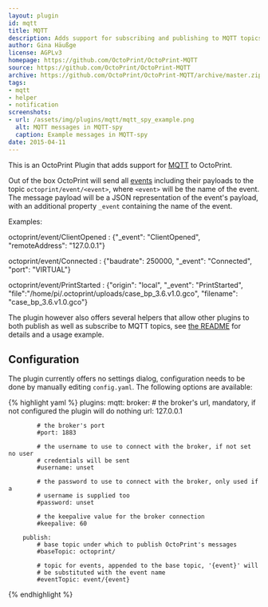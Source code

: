 ```yaml
---
layout: plugin
id: mqtt
title: MQTT
description: Adds support for subscribing and publishing to MQTT topics.
author: Gina Häußge
license: AGPLv3
homepage: https://github.com/OctoPrint/OctoPrint-MQTT
source: https://github.com/OctoPrint/OctoPrint-MQTT
archive: https://github.com/OctoPrint/OctoPrint-MQTT/archive/master.zip
tags: 
- mqtt
- helper
- notification
screenshots:
- url: /assets/img/plugins/mqtt/mqtt_spy_example.png
  alt: MQTT messages in MQTT-spy
  caption: Example messages in MQTT-spy
date: 2015-04-11
---
```


This is an OctoPrint Plugin that adds support for [MQTT](http://mqtt.org/) to OctoPrint.

Out of the box OctoPrint will send all [events](http://docs.octoprint.org/en/devel/events/index.html#available-events)
including their payloads to the topic `octoprint/event/<event>`, where `<event>` will be the name of the event. The message
payload will be a JSON representation of the event's payload, with an additional property `_event` containing the name
of the event.

Examples:

octoprint/event/ClientOpened
: {"_event": "ClientOpened", "remoteAddress": "127.0.0.1"}

octoprint/event/Connected
: {"baudrate": 250000, "_event": "Connected", "port": "VIRTUAL"}

octoprint/event/PrintStarted
: {"origin": "local", "_event": "PrintStarted", "file":"/home/pi/.octoprint/uploads/case_bp_3.6.v1.0.gco", "filename": "case_bp_3.6.v1.0.gco"}

The plugin however also offers several helpers that allow other plugins to both publish as well as subscribe to
MQTT topics, see [the README](https://github.com/OctoPrint/OctoPrint-MQTT/blob/master/README.md#helpers) for details and a usage example.

## Configuration

The plugin currently offers no settings dialog, configuration needs to be done by manually editing `config.yaml`. The
following options are available:

{% highlight yaml %}
plugins:
    mqtt:
        broker:
            # the broker's url, mandatory, if not configured the plugin will do nothing
            url: 127.0.0.1

            # the broker's port
            #port: 1883

            # the username to use to connect with the broker, if not set no user
            # credentials will be sent
            #username: unset

            # the password to use to connect with the broker, only used if a
            # username is supplied too
            #password: unset

            # the keepalive value for the broker connection
            #keepalive: 60

        publish:
            # base topic under which to publish OctoPrint's messages
            #baseTopic: octoprint/

            # topic for events, appended to the base topic, '{event}' will
            # be substituted with the event name
            #eventTopic: event/{event}
{% endhighlight %}